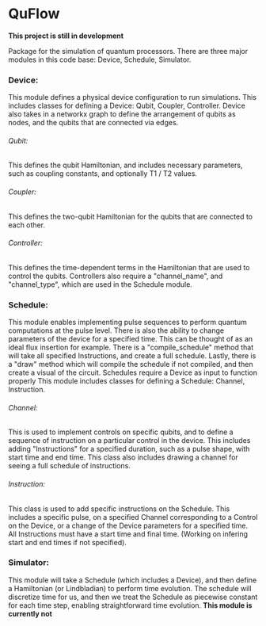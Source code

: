 # QuFlow
**This project is still in development**

Package for the simulation of quantum processors.
There are three major modules in this code base: Device, Schedule, Simulator.

### Device: 
This module defines a physical device configuration to run simulations.
This includes classes for defining a Device: Qubit, Coupler, Controller.
Device also takes in a networkx graph to define the arrangement of qubits as nodes, and the qubits that are connected via edges.
###### Qubit:
This defines the qubit Hamiltonian, and includes necessary parameters, such as coupling constants, and optionally T1 / T2 values.
###### Coupler:
This defines the two-qubit Hamiltonian for the qubits that are connected to each other. 
###### Controller:
This defines the time-dependent terms in the Hamiltonian that are used to control the qubits. Controllers also require a "channel_name", and "channel_type", which are used in the Schedule module.

### Schedule: 
This module enables implementing pulse sequences to perform quantum computations at the pulse level. There is also the ability to change parameters of the device for a specified time. This can be thought of as an ideal flux insertion for example.
There is a "compile_schedule" method that will take all specified Instructions, and create a full schedule.
Lastly, there is a "draw" method which will compile the schedule if not compiled, and then create a visual of the circuit.
Schedules require a Device as input to function properly
This module includes classes for defining a Schedule: Channel, Instruction.
###### Channel:
This is used to implement controls on specific qubits, and to define a sequence of instruction on a particular control in the device.
This includes adding "Instructions" for a specified duration, such as a pulse shape, with start time and end time.
This class also includes drawing a channel for seeing a full schedule of instructions.
###### Instruction:
This class is used to add specific instructions on the Schedule. This includes a specific pulse, on a specified Channel corresponding to a Control on the Device, or a change of the Device parameters for a specified time. All Instructions must have a start time and final time. (Working on infering start and end times if not specified).

### Simulator:
This module will take a Schedule (which includes a Device), and then define a Hamiltonian (or Lindbladian) to perform time evolution. The schedule will discretize time for us, and then we treat the Schedule as piecewise constant for each time step, enabling straightforward time evolution.
**This module is currently not**



